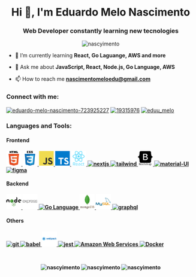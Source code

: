 <h1 align="center">Hi 👋, I'm Eduardo Melo Nascimento</h1>
<h3 align="center">Web Developer constantly learning new tecnologies</h3>

<p align="center"> <img src="https://komarev.com/ghpvc/?username=nascyimento&label=Profile%20views&color=0e75b6&style=flat" alt="nascyimento" /> </p>

- 🌱 I’m currently learning **React, Go Laguange, AWS and more**

- 💬 Ask me about **JavaScript, React, Node.js, Go Language, AWS**

- 📫 How to reach me **nascimentomeloedu@gmail.com**

<h3 align="left">Connect with me:</h3>
<p align="left">
<a href="https://linkedin.com/in/eduardo-melo-nascimento-723925227" target="blank"><img align="center" src="https://raw.githubusercontent.com/rahuldkjain/github-profile-readme-generator/master/src/images/icons/Social/linked-in-alt.svg" alt="eduardo-melo-nascimento-723925227" height="30" width="40" /></a>
<a href="https://stackoverflow.com/users/19315976" target="blank"><img align="center" src="https://raw.githubusercontent.com/rahuldkjain/github-profile-readme-generator/master/src/images/icons/Social/stack-overflow.svg" alt="19315976" height="30" width="40" /></a>
<a href="https://instagram.com/eduu_melo" target="blank"><img align="center" src="https://raw.githubusercontent.com/rahuldkjain/github-profile-readme-generator/master/src/images/icons/Social/instagram.svg" alt="eduu_melo" height="30" width="40" /></a>
</p>

<h3 align="left">Languages and Tools:</h3>

<h4 align="left">Frontend<h4/>
<p align="left">

<a href="https://www.w3.org/html/" target="_blank" rel="noreferrer"> 
 <img src="https://raw.githubusercontent.com/devicons/devicon/master/icons/html5/html5-original-wordmark.svg" alt="html5" width="40" height="40"/>
</a>
<a href="https://www.w3schools.com/css/" target="_blank" rel="noreferrer">
 <img src="https://raw.githubusercontent.com/devicons/devicon/master/icons/css3/css3-original-wordmark.svg" alt="css3" width="40" height="40"/>
</a>
<a href="https://developer.mozilla.org/en-US/docs/Web/JavaScript" target="_blank" rel="noreferrer">
 <img src="https://raw.githubusercontent.com/devicons/devicon/master/icons/javascript/javascript-original.svg" alt="javascript" width="40" height="40"/> 
</a>
<a href="https://www.typescriptlang.org/" target="_blank" rel="noreferrer"> 
 <img src="https://raw.githubusercontent.com/devicons/devicon/master/icons/typescript/typescript-original.svg" alt="typescript" width="40" height="40"/>
</a>
<a href="https://reactjs.org/" target="_blank" rel="noreferrer">
 <img src="https://raw.githubusercontent.com/devicons/devicon/master/icons/react/react-original-wordmark.svg" alt="react" width="40" height="40"/>
</a>
<a href="https://nextjs.org/" target="_blank" rel="noreferrer">
 <img src="https://cdn.worldvectorlogo.com/logos/nextjs-2.svg" alt="nextjs" width="40" height="40"/>
 </a>
<a href="https://tailwindcss.com/" target="_blank" rel="noreferrer">
 <img src="https://www.vectorlogo.zone/logos/tailwindcss/tailwindcss-icon.svg" alt="tailwind" width="40" height="40"/>
</a>
<a href="https://getbootstrap.com" target="_blank" rel="noreferrer"> 
 <img src="https://raw.githubusercontent.com/devicons/devicon/master/icons/bootstrap/bootstrap-plain-wordmark.svg" alt="bootstrap" width="40" height="40"/>
<a/>
<a href="https://mui.com/" target="_blank" rel="noreferrer">
 <img src="https://cdn.worldvectorlogo.com/logos/material-ui-1.svg" alt="material-UI" width="40" height="40"/>
</a>
<a href="https://www.figma.com/" target="_blank" rel="noreferrer">
 <img src="https://www.vectorlogo.zone/logos/figma/figma-icon.svg" alt="figma" width="40" height="40"/>
</a>
<p/>

<h4 align="left">Backend<h4/>
<p align="left">

<a href="https://nodejs.org" target="_blank" rel="noreferrer">
 <img src="https://raw.githubusercontent.com/devicons/devicon/master/icons/nodejs/nodejs-original-wordmark.svg" alt="nodejs" width="40" height="40"/>
</a>
<a href="https://expressjs.com" target="_blank" rel="noreferrer">
 <img src="https://raw.githubusercontent.com/devicons/devicon/master/icons/express/express-original-wordmark.svg" alt="express" width="40" height="40"/>
</a>
<a href="https://go.dev/" target="_blank" rel="noreferrer">
 <img src="https://www.vectorlogo.zone/logos/golang/golang-icon.svg" alt="Go Language" width="40" height="40"/>
</a>
<a href="https://www.mongodb.com/" target="_blank" rel="noreferrer">
 <img src="https://raw.githubusercontent.com/devicons/devicon/master/icons/mongodb/mongodb-original-wordmark.svg" alt="mongodb" width="40" height="40"/> 
</a>
<a href="https://www.mysql.com/" target="_blank" rel="noreferrer">
 <img src="https://raw.githubusercontent.com/devicons/devicon/master/icons/mysql/mysql-original-wordmark.svg" alt="mysql" width="40" height="40"/>
</a>
<a href="https://graphql.org" target="_blank" rel="noreferrer">
 <img src="https://www.vectorlogo.zone/logos/graphql/graphql-icon.svg" alt="graphql" width="40" height="40"/>
<a/>
<p/>


<h4 align="left">Others<h4/>
<p align="left">

<a href="https://git-scm.com/" target="_blank" rel="noreferrer">
 <img src="https://www.vectorlogo.zone/logos/git-scm/git-scm-icon.svg" alt="git" width="40" height="40"/>
</a>
<a href="https://babeljs.io/" target="_blank" rel="noreferrer">
 <img src="https://www.vectorlogo.zone/logos/babeljs/babeljs-icon.svg" alt="babel" width="40" height="40"/>
</a> 
<a href="https://webpack.js.org" target="_blank" rel="noreferrer">
 <img src="https://raw.githubusercontent.com/devicons/devicon/d00d0969292a6569d45b06d3f350f463a0107b0d/icons/webpack/webpack-original-wordmark.svg" alt="webpack" width="40" height="40"/> 
</a> 
<a href="https://jestjs.io" target="_blank" rel="noreferrer">
 <img src="https://www.vectorlogo.zone/logos/jestjsio/jestjsio-icon.svg" alt="jest" width="40" height="40"/>
</a>
<a href="https://aws.amazon.com" target="_blank" rel="noreferrer">
 <img src="https://upload.wikimedia.org/wikipedia/commons/9/93/Amazon_Web_Services_Logo.svg" alt="Amazon Web Services" width="40" height="40" />
</a>
<a href="https://www.docker.com" target="_blank" rel="noreferrer">
 <img src="https://www.vectorlogo.zone/logos/docker/docker-official.svg" alt="Docker" width="40" height="40" />
</a>
 
</p>
<br/>

<p align="center">
 <img src="https://github-readme-stats.vercel.app/api?username=nascyimento&theme=dark&show_icons=true&locale=en" alt="nascyimento" />
 <img src="https://github-readme-streak-stats.herokuapp.com/?user=nascyimento&theme=dark&" alt="nascyimento" />
 <img src="https://github-readme-stats.vercel.app/api/top-langs?username=nascyimento&theme=dark&show_icons=true&locale=en&layout=compact"    
 alt="nascyimento" />
</p>


